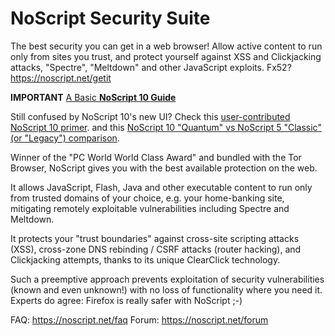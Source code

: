 # NoScript Security Suite

The best security you can get in a web browser!
Allow active content to run only from sites you trust, and protect yourself against XSS and Clickjacking attacks, "Spectre", "Meltdown" and other JavaScript exploits.
Fx52? <a href="https://noscript.net/getit">https://noscript.net/getit</a>

<b>IMPORTANT</b>
<a href="https://forums.informaction.com/viewtopic.php?f=7&amp;t=23974">A Basic <b>NoScript 10 Guide</b></a>

Still confused by NoScript 10's new UI?
Check this <a href="https://blog.jeaye.com/2017/11/30/noscript/">user-contributed NoScript 10 primer</a>.
and this <a href="https://hackademix.net/2017/12/04/noscript-quantum-vs-legacy-in-a-nutshell-2/">NoScript 10 "Quantum" vs NoScript 5 "Classic" (or "Legacy") comparison</a>.

Winner of the "PC World World Class Award" and bundled with the Tor Browser, NoScript gives you with the best available protection on the web.

It allows JavaScript, Flash, Java and other executable content to run only from trusted domains of your choice, e.g. your home-banking site, mitigating remotely exploitable vulnerabilities including Spectre and Meltdown.

It  protects your "trust boundaries" against cross-site scripting attacks (XSS), cross-zone DNS rebinding / CSRF attacks (router hacking), and Clickjacking attempts, thanks to its unique ClearClick technology.

Such a preemptive approach  prevents exploitation of security vulnerabilities (known and even unknown!) with no loss of functionality where you need it.
Experts do agree: Firefox is really safer with NoScript ;-)

FAQ: <a href="https://noscript.net/faq">https://noscript.net/faq</a>
Forum: <a href="https://noscript.net/forum">https://noscript.net/forum</a>

